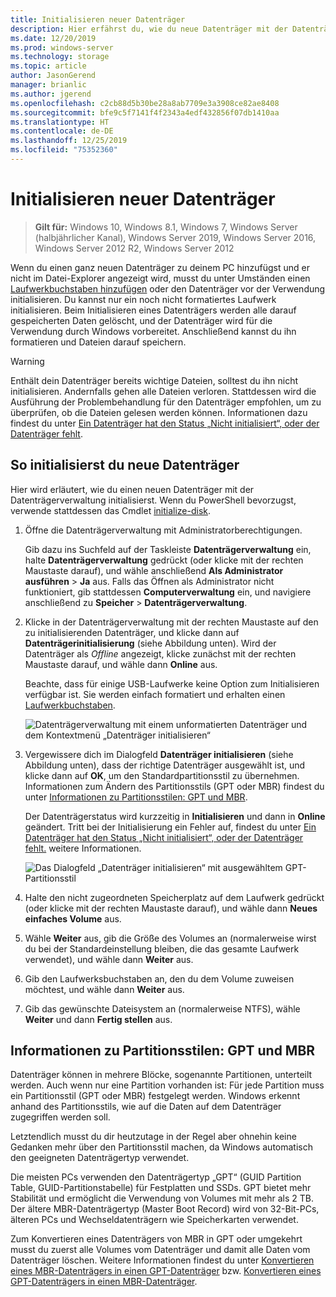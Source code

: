 ```yaml
---
title: Initialisieren neuer Datenträger
description: Hier erfährst du, wie du neue Datenträger mit der Datenträgerverwaltung initialisierst und damit für die Verwendung vorbereitest. Darüber hinaus findest du hier Links zur Problembehandlung.
ms.date: 12/20/2019
ms.prod: windows-server
ms.technology: storage
ms.topic: article
author: JasonGerend
manager: brianlic
ms.author: jgerend
ms.openlocfilehash: c2cb88d5b30be28a8ab7709e3a3908ce82ae8408
ms.sourcegitcommit: bfe9c5f7141f4f2343a4edf432856f07db1410aa
ms.translationtype: HT
ms.contentlocale: de-DE
ms.lasthandoff: 12/25/2019
ms.locfileid: "75352360"
---
```

# <a name="initialize-new-disks"></a>Initialisieren neuer Datenträger

> **Gilt für:** Windows 10, Windows 8.1, Windows 7, Windows Server (halbjährlicher Kanal), Windows Server 2019, Windows Server 2016, Windows Server 2012 R2, Windows Server 2012

Wenn du einen ganz neuen Datenträger zu deinem PC hinzufügst und er nicht im Datei-Explorer angezeigt wird, musst du unter Umständen einen [Laufwerkbuchstaben hinzufügen](change-a-drive-letter.md) oder den Datenträger vor der Verwendung initialisieren. Du kannst nur ein noch nicht formatiertes Laufwerk initialisieren. Beim Initialisieren eines Datenträgers werden alle darauf gespeicherten Daten gelöscht, und der Datenträger wird für die Verwendung durch Windows vorbereitet. Anschließend kannst du ihn formatieren und Dateien darauf speichern.

> [!WARNING]
> Enthält dein Datenträger bereits wichtige Dateien, solltest du ihn nicht initialisieren. Andernfalls gehen alle Dateien verloren. Stattdessen wird die Ausführung der Problembehandlung für den Datenträger empfohlen, um zu überprüfen, ob die Dateien gelesen werden können. Informationen dazu findest du unter [Ein Datenträger hat den Status „Nicht initialisiert“, oder der Datenträger fehlt](troubleshooting-disk-management.md#disks-that-are-missing-or-not-initialized-plus-general-troubleshooting-steps).

## <a name="to-initialize-new-disks"></a>So initialisierst du neue Datenträger

Hier wird erläutert, wie du einen neuen Datenträger mit der Datenträgerverwaltung initialisierst. Wenn du PowerShell bevorzugst, verwende stattdessen das Cmdlet [initialize-disk](https://docs.microsoft.com/powershell/module/storage/initialize-disk).

1. Öffne die Datenträgerverwaltung mit Administratorberechtigungen.
 
    Gib dazu ins Suchfeld auf der Taskleiste **Datenträgerverwaltung** ein, halte **Datenträgerverwaltung** gedrückt (oder klicke mit der rechten Maustaste darauf), und wähle anschließend **Als Administrator ausführen** > **Ja** aus. Falls das Öffnen als Administrator nicht funktioniert, gib stattdessen **Computerverwaltung** ein, und navigiere anschließend zu **Speicher** > **Datenträgerverwaltung**.
1. Klicke in der Datenträgerverwaltung mit der rechten Maustaste auf den zu initialisierenden Datenträger, und klicke dann auf **Datenträgerinitialisierung** (siehe Abbildung unten). Wird der Datenträger als *Offline* angezeigt, klicke zunächst mit der rechten Maustaste darauf, und wähle dann **Online** aus.

     Beachte, dass für einige USB-Laufwerke keine Option zum Initialisieren verfügbar ist. Sie werden einfach formatiert und erhalten einen [Laufwerkbuchstaben](change-a-drive-letter.md).

    ![Datenträgerverwaltung mit einem unformatierten Datenträger und dem Kontextmenü „Datenträger initialisieren“](media/uninitialized-disk.PNG)
2. Vergewissere dich im Dialogfeld **Datenträger initialisieren** (siehe Abbildung unten), dass der richtige Datenträger ausgewählt ist, und klicke dann auf **OK**, um den Standardpartitionsstil zu übernehmen. Informationen zum Ändern des Partitionsstils (GPT oder MBR) findest du unter [Informationen zu Partitionsstilen: GPT und MBR](#about-partition-styles---gpt-and-mbr).

     Der Datenträgerstatus wird kurzzeitig in **Initialisieren** und dann in **Online** geändert. Tritt bei der Initialisierung ein Fehler auf, findest du unter [Ein Datenträger hat den Status „Nicht initialisiert“, oder der Datenträger fehlt.](troubleshooting-disk-management.md#disks-that-are-missing-or-not-initialized-plus-general-troubleshooting-steps) weitere Informationen.

    ![Das Dialogfeld „Datenträger initialisieren“ mit ausgewähltem GPT-Partitionsstil](media/initialize-disk.PNG)

3. Halte den nicht zugeordneten Speicherplatz auf dem Laufwerk gedrückt (oder klicke mit der rechten Maustaste darauf), und wähle dann **Neues einfaches Volume** aus.
4. Wähle **Weiter** aus, gib die Größe des Volumes an (normalerweise wirst du bei der Standardeinstellung bleiben, die das gesamte Laufwerk verwendet), und wähle dann **Weiter** aus.
5. Gib den Laufwerksbuchstaben an, den du dem Volume zuweisen möchtest, und wähle dann **Weiter** aus.
6. Gib das gewünschte Dateisystem an (normalerweise NTFS), wähle **Weiter** und dann **Fertig stellen** aus.

## <a name="about-partition-styles---gpt-and-mbr"></a>Informationen zu Partitionsstilen: GPT und MBR

Datenträger können in mehrere Blöcke, sogenannte Partitionen, unterteilt werden. Auch wenn nur eine Partition vorhanden ist: Für jede Partition muss ein Partitionsstil (GPT oder MBR) festgelegt werden. Windows erkennt anhand des Partitionsstils, wie auf die Daten auf dem Datenträger zugegriffen werden soll.

Letztendlich musst du dir heutzutage in der Regel aber ohnehin keine Gedanken mehr über den Partitionsstil machen, da Windows automatisch den geeigneten Datenträgertyp verwendet.

Die meisten PCs verwenden den Datenträgertyp „GPT“ (GUID Partition Table, GUID-Partitionstabelle) für Festplatten und SSDs. GPT bietet mehr Stabilität und ermöglicht die Verwendung von Volumes mit mehr als 2 TB. Der ältere MBR-Datenträgertyp (Master Boot Record) wird von 32-Bit-PCs, älteren PCs und Wechseldatenträgern wie Speicherkarten verwendet.

Zum Konvertieren eines Datenträgers von MBR in GPT oder umgekehrt musst du zuerst alle Volumes vom Datenträger und damit alle Daten vom Datenträger löschen. Weitere Informationen findest du unter [Konvertieren eines MBR-Datenträgers in einen GPT-Datenträger](change-an-mbr-disk-into-a-gpt-disk.md) bzw. [Konvertieren eines GPT-Datenträgers in einen MBR-Datenträger](change-a-gpt-disk-into-an-mbr-disk.md).